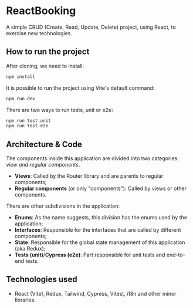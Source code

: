 
# ReactBooking

A simple CRUD (Create, Read, Update, Delete) project, using React, to exercise new technologies.




## How to run the project
After cloning, we need to install: 
```javascript
npm install
```
It is possible to run the project using Vite's default command:
```javascript
npm run dev
```
There are two ways to run tests, unit or e2e:
```javascript
npm run test:unit
npm run test:e2e
```


## Architecture & Code

The components inside this application are divided into two categories: _view and regular components_.

- **Views**: Called by the Router library and are parents to regular components;
- **Regular components** (or only "components"): Called by views or other components.

There are other subdivisions in the application:

- **Enums**: As the name suggests, this division has the enums used by the application;
- **Interfaces**: Responsible for the interfaces that are called by different components;
- **State**: Responsible for the global state management of this application (aka Redux);
- **Tests (unit)**/**Cypress (e2e)**: Part responsible for unit tests and end-to-end tests.

## Technologies used

- React (Vite), Redux, Tailwind, Cypress, Vitest, i18n and other minor libraries.